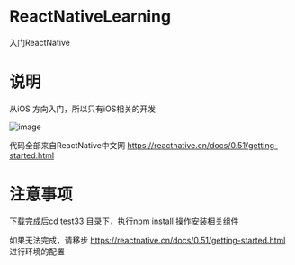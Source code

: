 # ReactNativeLearning
入门ReactNative


# 说明

从iOS 方向入门，所以只有iOS相关的开发

![image](http://github.com/liuyongjiesai/ReactNativeLearning/raw/master/Images/shoot.png)

代码全部来自ReactNative中文网 https://reactnative.cn/docs/0.51/getting-started.html

# 注意事项

下载完成后cd test33 目录下，执行npm install 操作安装相关组件

如果无法完成，请移步 https://reactnative.cn/docs/0.51/getting-started.html  进行环境的配置
